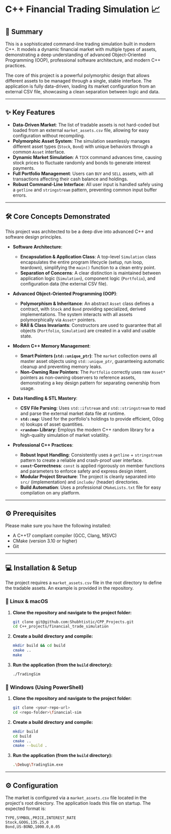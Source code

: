# C++ Financial Trading Simulation 📈

## 📝 Summary
This is a sophisticated command-line trading simulation built in modern C++. It models a dynamic financial market with multiple types of assets, demonstrating a deep understanding of advanced Object-Oriented Programming (OOP), professional software architecture, and modern C++ practices.

The core of this project is a powerful polymorphic design that allows different assets to be managed through a single, stable interface. The application is fully data-driven, loading its market configuration from an external CSV file, showcasing a clean separation between logic and data.

---

## ✨ Key Features
- **Data-Driven Market**: The list of tradable assets is not hard-coded but loaded from an external `market_assets.csv` file, allowing for easy configuration without recompiling.
- **Polymorphic Asset System**: The simulation seamlessly manages different asset types (`Stock`, `Bond`) with unique behaviors through a common `Asset` interface.
- **Dynamic Market Simulation**: A `TICK` command advances time, causing stock prices to fluctuate randomly and bonds to generate interest payments.
- **Full Portfolio Management**: Users can `BUY` and `SELL` assets, with all transactions affecting their cash balance and holdings.
- **Robust Command-Line Interface**: All user input is handled safely using a `getline` and `stringstream` pattern, preventing common input buffer errors.

---

## 🛠️ Core Concepts Demonstrated
This project was architected to be a deep dive into advanced C++ and software design principles.

- **Software Architecture**:
  - **Encapsulation & Application Class**: A top-level `Simulation` class encapsulates the entire program lifecycle (setup, run loop, teardown), simplifying the `main()` function to a clean entry point.
  - **Separation of Concerns**: A clear distinction is maintained between application logic (`Simulation`), component logic (`Portfolio`), and configuration data (the external CSV file).

- **Advanced Object-Oriented Programming (OOP)**:
  - **Polymorphism & Inheritance**: An abstract `Asset` class defines a contract, with `Stock` and `Bond` providing specialized, derived implementations. The system interacts with all assets polymorphically via `Asset*` pointers.
  - **RAII & Class Invariants**: Constructors are used to guarantee that all objects (`Portfolio`, `Simulation`) are created in a valid and usable state.

- **Modern C++ Memory Management**:
  - **Smart Pointers (`std::unique_ptr`)**: The `market` collection owns all master asset objects using `std::unique_ptr`, guaranteeing automatic cleanup and preventing memory leaks.
  - **Non-Owning Raw Pointers**: The `Portfolio` correctly uses raw `Asset*` pointers as non-owning observers to reference assets, demonstrating a key design pattern for separating ownership from usage.

- **Data Handling & STL Mastery**:
  - **CSV File Parsing**: Uses `std::ifstream` and `std::stringstream` to read and parse the external market data file at runtime.
  - **`std::map`**: Used for the portfolio's holdings to provide efficient, O(log n) lookups of asset quantities.
  - **`<random>` Library**: Employs the modern C++ random library for a high-quality simulation of market volatility.

- **Professional C++ Practices**:
  - **Robust Input Handling**: Consistently uses a `getline` + `stringstream` pattern to create a reliable and crash-proof user interface.
  - **`const`-Correctness**: `const` is applied rigorously on member functions and parameters to enforce safety and express design intent.
  - **Modular Project Structure**: The project is cleanly separated into `src/` (implementation) and `include/` (header) directories.
  - **Build Automation**: Uses a professional `CMakeLists.txt` file for easy compilation on any platform.

---

## ⚙️ Prerequisites
Please make sure you have the following installed:
- A C++17 compliant compiler (GCC, Clang, MSVC)
- CMake (version 3.10 or higher)
- Git

---

## 💻 Installation & Setup
The project requires a `market_assets.csv` file in the root directory to define the tradable assets. An example is provided in the repository.

### 🔹 Linux & macOS

1.  **Clone the repository and navigate to the project folder:**
    ```bash
    git clone git@github.com:Shubhtistic/CPP_Projects.git
    cd C++_projects/financial_trade_simulation
    ```
2.  **Create a build directory and compile:**
    ```bash
    mkdir build && cd build
    cmake ..
    make
    ```
3.  **Run the application (from the `build` directory):**
    ```bash
    ./TradingSim
    ```

### 🔹 Windows (Using PowerShell)
1.  **Clone the repository and navigate to the project folder:**
    ```bash
    git clone <your-repo-url>
    cd <repo-folder>\financial-sim
    ```
2.  **Create a build directory and compile:**
    ```bash
    mkdir build
    cd build
    cmake ..
    cmake --build .
    ```
3.  **Run the application (from the `build` directory):**
    ```bash
    .\Debug\TradingSim.exe
    ```

---

## ⚙️ Configuration
The market is configured via a `market_assets.csv` file located in the project's root directory. The application loads this file on startup. The expected format is:
```csv
TYPE,SYMBOL,PRICE,INTEREST_RATE
Stock,GOOG,135.25,0
Bond,US-BOND,1000.0,0.05
